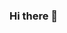 ### Hi there 👋

<!--
**charlotte-je/charlotte-je** is a ✨ _special_ ✨ repository because its `README.md` (this file) appears on your GitHub profile.

Here are some ideas to get you started:

- 🔭 I’m charlotte
- 🤔 I’m looking for help with ... junior programmer
- 📫 How to reach me: ... IG:@charlotteje_fr SNAP:@seungadaily
- 😄 Pronouns: french pronunciation charlotte 
